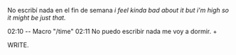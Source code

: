 No escribí nada en el fin de semana _i feel kinda bad about it but i'm high so it might be just that._

02:10  --             Macro      "/time"
02:11 No puedo escribir nada me voy a dormir. +




WRITE.